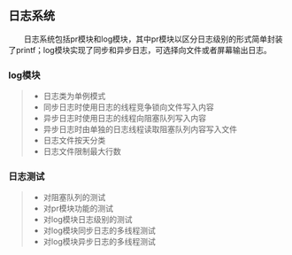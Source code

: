 ## 日志系统

&emsp;&emsp;日志系统包括pr模块和log模块，其中pr模块以区分日志级别的形式简单封装了printf；log模块实现了同步和异步日志，可选择向文件或者屏幕输出日志。

### log模块

> * 日志类为单例模式
> * 同步日志时使用日志的线程竞争锁向文件写入内容
> * 异步日志时使用日志的线程向阻塞队列写入内容
> * 异步日志时由单独的日志线程读取阻塞队列内容写入文件
> * 日志文件按天分类
> * 日志文件限制最大行数

### 日志测试

> * 对阻塞队列的测试
> * 对pr模块功能的测试
> * 对log模块日志级别的测试
> * 对log模块同步日志的多线程测试
> * 对log模块异步日志的多线程测试